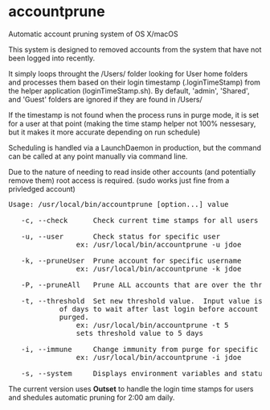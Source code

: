 # accountprune
Automatic account pruning system of OS X/macOS


This system is designed to removed accounts from the system that have not been logged into recently.

It simply loops throught the /Users/ folder looking for User home folders and processes them based on their login timestamp (.loginTimeStamp) from the helper application (loginTimeStamp.sh).  By default, 'admin', 'Shared', and 'Guest' folders are ignored if they are found in /Users/

If the timestamp is not found when the process runs in purge mode, it is set for a user at that point (making the time stamp helper not 100% nessesary, but it makes it more accurate depending on run schedule)

Scheduling is handled via a LaunchDaemon in production, but the command can be called at any point manually via command line.

Due to the nature of needing to read inside other accounts (and potentially remove them) root access is required. (sudo works just fine from a privledged account)

<pre>
Usage: /usr/local/bin/accountprune [option...] value

   -c, --check		Check current time stamps for all users on the system

   -u, --user		Check status for specific user
				ex: /usr/local/bin/accountprune -u jdoe

   -k, --pruneUser	Prune account for specific username
				ex: /usr/local/bin/accountprune -k jdoe

   -P, --pruneAll	Prune ALL accounts that are over the threshold

   -t, --threshold	Set new threshold value.  Input value is the number
			of days to wait after last login before account is
			purged.
				ex: /usr/local/bin/accountprune -t 5
				sets threshold value to 5 days

   -i, --immune		Change immunity from purge for specific username
				ex: /usr/local/bin/accountprune -i jdoe

   -s, --system		Displays environment variables and status
</pre>

The current version uses <b>Outset</b> to handle the login time stamps for users and shedules automatic pruning for 2:00 am daily.
